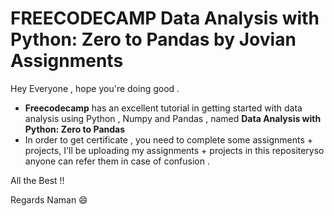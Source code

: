 # FREECODECAMP Data Analysis with Python: Zero to Pandas by Jovian Assignments
Hey Everyone , hope you're doing good .
- **Freecodecamp** has an excellent tutorial in getting started with data analysis using Python , Numpy and Pandas , named **Data Analysis with Python: Zero to Pandas**
- In order to get certificate , you need to complete some assignments + projects, I'll be uploading my assignments + projects in this repositeryso anyone can refer them in case of confusion .

All the Best !!

Regards Naman 😄
